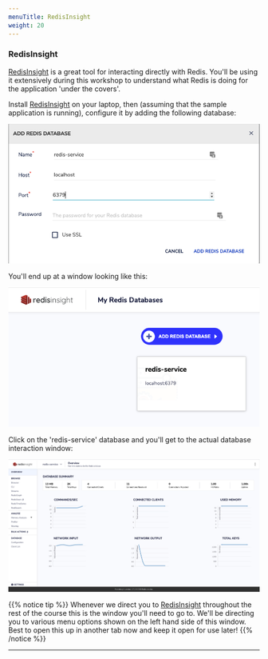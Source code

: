 ```yaml
---
menuTitle: RedisInsight
weight: 20
---
```


### RedisInsight
[RedisInsight] is a great tool for interacting directly with Redis. You'll be using it extensively during this workshop to understand what Redis is doing for the application 'under the covers'.

Install [RedisInsight] on your laptop, then (assuming that the sample application is running), configure it by adding the following database:

![alt redis database configuration][rdb_config]

You'll end up at a window looking like this:

![add-database]

Click on the 'redis-service' database and you'll get to the actual database interaction window:

![redis-service]

{{% notice tip %}}
Whenever we direct you to [RedisInsight](https://redislabs.com/redis-enterprise/redis-insight/) throughout the rest of the course this is the window you'll need to go to. We'll be directing you to various menu options shown on the left hand side of this window. Best to open this up in another tab now and keep it open for use later!
{{% /notice %}}

----------
[add-database]: add-database.png
[redis-service]: redis-service.png
[RedisInsight]: https://redislabs.com/redis-enterprise/redis-insight/
[rdb_config]: rdb_config.png
